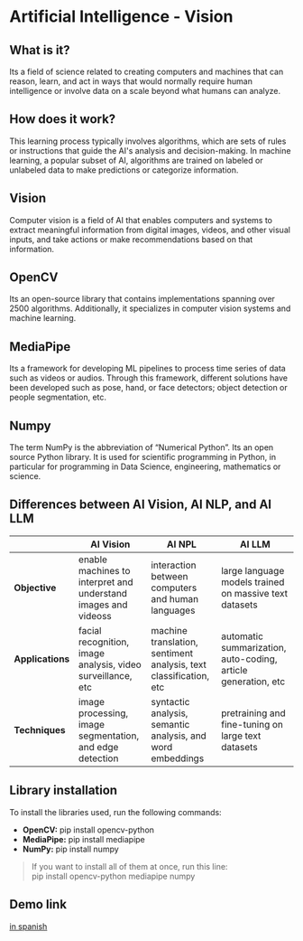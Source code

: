 #  Artificial Intelligence - Vision
##  What is it?
Its a field of science related to creating computers and machines that can reason, learn, and act in ways that would normally require human intelligence or involve data on a scale beyond what humans can analyze.

## How does it work?
This learning process typically involves algorithms, which are sets of rules or instructions that guide the AI's analysis and decision-making. In machine learning, a popular subset of AI, algorithms are trained on labeled or unlabeled data to make predictions or categorize information.

## Vision 
Computer vision is a field of AI that enables computers and systems to extract meaningful information from digital images, videos, and other visual inputs, and take actions or make recommendations based on that information.

## OpenCV
Its an open-source library that contains implementations spanning over 2500 algorithms. Additionally, it specializes in computer vision systems and machine learning.

## MediaPipe
Its a framework for developing ML pipelines to process time series of data such as videos or audios. Through this framework, different solutions have been developed such as pose, hand, or face detectors; object detection or people segmentation, etc.

## Numpy
The term NumPy is the abbreviation of “Numerical Python”. Its an open source Python library. It is used for scientific programming in Python, in particular for programming in Data Science, engineering, mathematics or science.

## Differences between AI Vision, AI NLP, and AI LLM
||AI Vision | AI NPL |AI LLM
|--|--|--|--|
| **Objective** | enable machines to interpret and understand images and videoss |interaction between computers and human languages|large language models trained on massive text datasets
| **Applications** | facial recognition, image analysis, video surveillance, etc |machine translation, sentiment analysis, text classification, etc|automatic summarization, auto-coding, article generation, etc
| **Techniques** | image processing, image segmentation, and edge detection |syntactic analysis, semantic analysis, and word embeddings|pretraining and fine-tuning on large text datasets


## Library installation
To install the libraries used, run the following commands:
- **OpenCV:** pip install opencv-python
- **MediaPipe:** pip install mediapipe
- **NumPy:** pip install numpy

> If you want to install all of them at once, run this line: </br> pip install opencv-python mediapipe numpy

## Demo link


[in spanish](https://github.com/btwitsmei/AI-Vision/blob/main/README.md)
